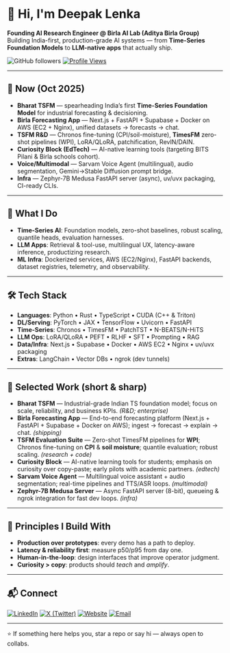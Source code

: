 # 👋 Hi, I'm Deepak Lenka

**Founding AI Research Engineer @ Birla AI Lab (Aditya Birla Group)**  
Building India-first, production-grade AI systems — from **Time-Series Foundation Models** to **LLM-native apps** that actually ship.

![GitHub followers](https://img.shields.io/github/followers/deepak-lenka?style=social)
[![Profile Views](https://komarev.com/ghpvc/?username=deepak-lenka&color=blue)](https://github.com/deepak-lenka)

---

## 🚀 Now (Oct 2025)

- **Bharat TSFM** — spearheading India’s first **Time-Series Foundation Model** for industrial forecasting & decisioning.
- **Birla Forecasting App** — Next.js + FastAPI + Supabase + Docker on AWS (EC2 + Nginx), unified datasets → forecasts → chat.
- **TSFM R&D** — Chronos fine-tuning (CPI/soil-moisture), **TimesFM** zero-shot pipelines (WPI), LoRA/QLoRA, patchification, RevIN/DAIN.
- **Curiosity Block (EdTech)** — AI-native learning tools (targeting BITS Pilani & Birla schools cohort).
- **Voice/Multimodal** — Sarvam Voice Agent (multilingual), audio segmentation, Gemini→Stable Diffusion prompt bridge.
- **Infra** — Zephyr-7B Medusa FastAPI server (async), uv/uvx packaging, CI-ready CLIs.

---

## 🧭 What I Do

- **Time-Series AI**: Foundation models, zero-shot baselines, robust scaling, quantile heads, evaluation harnesses.
- **LLM Apps**: Retrieval & tool-use, multilingual UX, latency-aware inference, productizing research.
- **ML Infra**: Dockerized services, AWS (EC2/Nginx), FastAPI backends, dataset registries, telemetry, and observability.

---

## 🛠️ Tech Stack

- **Languages**: Python • Rust • TypeScript • CUDA (C++ & Triton)
- **DL/Serving**: PyTorch • JAX • TensorFlow • Uvicorn • FastAPI
- **Time-Series**: Chronos • TimesFM • PatchTST • N-BEATS/N-HiTS
- **LLM Ops**: LoRA/QLoRA • PEFT • RLHF • SFT • Prompting • RAG
- **Data/Infra**: Next.js • Supabase • Docker • AWS EC2 • Nginx • uv/uvx packaging
- **Extras**: LangChain • Vector DBs • ngrok (dev tunnels)

---

## 📌 Selected Work (short & sharp)

- **Bharat TSFM** — Industrial-grade Indian TS foundation model; focus on scale, reliability, and business KPIs. *(R&D; enterprise)*
- **Birla Forecasting App** — End-to-end forecasting platform (Next.js + FastAPI + Supabase + Docker on AWS); ingest → forecast → explain → chat. *(shipping)*
- **TSFM Evaluation Suite** — Zero-shot TimesFM pipelines for **WPI**; Chronos fine-tuning on **CPI** & **soil moisture**; quantile evaluation; robust scaling. *(research + code)*
- **Curiosity Block** — AI-native learning tools for students; emphasis on curiosity over copy-paste; early pilots with academic partners. *(edtech)*
- **Sarvam Voice Agent** — Multilingual voice assistant + audio segmentation; real-time pipelines and TTS/ASR loops. *(multimodal)*
- **Zephyr-7B Medusa Server** — Async FastAPI server (8-bit), queueing & ngrok integration for fast dev loops. *(infra)*

---

## 🧪 Principles I Build With

- **Production over prototypes**: every demo has a path to deploy.
- **Latency & reliability first**: measure p50/p95 from day one.
- **Human-in-the-loop**: design interfaces that improve operator judgment.
- **Curiosity > copy**: products should *teach* and *amplify*.

---

## 📬 Connect

[![LinkedIn](https://img.shields.io/badge/-LinkedIn-blue?logo=linkedin)](https://www.linkedin.com/in/deepak-lenka-4006b7249/)
[![X (Twitter)](https://img.shields.io/badge/-X-000000?logo=x&logoColor=white)](https://x.com/iamdeepaklenka)
[![Website](https://img.shields.io/badge/Website-notion-black)](https://deepaklenka.notion.site)
[![Email](https://img.shields.io/badge/Email-iamdeepak034%40gmail.com-red)](mailto:iamdeepak034@gmail.com)

---

<!-- BLOG-POST-LIST:START -->
<!-- Add your latest posts or research notes here -->
<!-- BLOG-POST-LIST:END -->

⭐️ If something here helps you, star a repo or say hi — always open to collabs.

